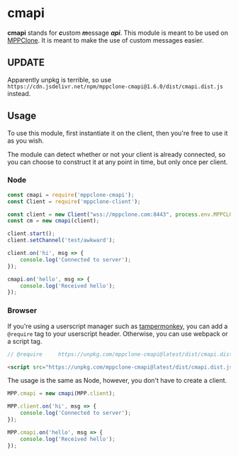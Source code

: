 # cmapi

**cmapi** stands for ***c***ustom ***m***essage ***api***. This module is meant to be used on [MPPClone](https://mppclone.com). It is meant to make the use of custom messages easier.

## UPDATE

Apparently unpkg is terrible, so use `https://cdn.jsdelivr.net/npm/mppclone-cmapi@1.6.0/dist/cmapi.dist.js` instead.

## Usage

To use this module, first instantiate it on the client, then you're free to use it as you wish.

The module can detect whether or not your client is already connected, so you can choose to construct it at any point in time, but only once per client.

### Node

```js
const cmapi = require('mppclone-cmapi');
const Client = require('mppclone-client');

const client = new Client("wss://mppclone.com:8443", process.env.MPPCLONE_TOKEN);
const cm = new cmapi(client);

client.start();
client.setChannel('test/awkward');

client.on('hi', msg => {
    console.log('Connected to server');
});

cmapi.on('hello', msg => {
    console.log('Received hello');
});

```

### Browser

If you're using a userscript manager such as [tampermonkey](https://www.tampermonkey.net/), you can add a `@require` tag to your userscript header. Otherwise, you can use webpack or a script tag.

```js
// @require     https://unpkg.com/mppclone-cmapi@latest/dist/cmapi.dist.js
```

```html
<script src="https://unpkg.com/mppclone-cmapi@latest/dist/cmapi.dist.js"></script>
```

The usage is the same as Node, however, you don't have to create a client.

```js
MPP.cmapi = new cmapi(MPP.client);

MPP.client.on('hi', msg => {
    console.log('Connected to server');
});

MPP.cmapi.on('hello', msg => {
    console.log('Received hello');
});
```

